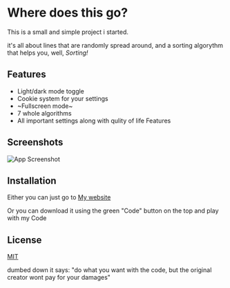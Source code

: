 
# Where does this go?

This is a small and simple project i started. 

it's all about lines that are randomly spread around, and a sorting algorythm that helps you, well, _Sorting!_


## Features

- Light/dark mode toggle
- Cookie system for your settings
- ~Fullscreen mode~
- 7 whole algorithms
- All important settings along with qulity of life Features


## Screenshots

![App Screenshot](https://i.ibb.co/7j81yZh/Screenshot-from-2024-10-23-20-37-03.png)


## Installation

Either you can just go to [My website](https://Smurfer420.github.io)

Or you can download it using the green "Code" button on the top and play with my Code
## License

[MIT](https://choosealicense.com/licenses/mit/)

dumbed down it says: "do what you want with the code, but the original creator wont pay for your damages"

